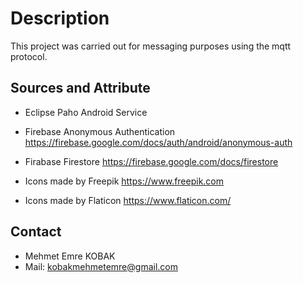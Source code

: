 # Description
This project was carried out for messaging purposes using the mqtt protocol.


## Sources and Attribute

* Eclipse Paho Android Service

* Firebase Anonymous Authentication https://firebase.google.com/docs/auth/android/anonymous-auth

* Firabase Firestore https://firebase.google.com/docs/firestore

* Icons made by Freepik https://www.freepik.com
* Icons made by Flaticon https://www.flaticon.com/

## Contact
* Mehmet Emre KOBAK
* Mail: kobakmehmetemre@gmail.com
